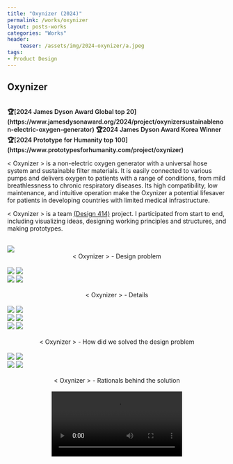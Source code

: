 ```yaml
---
title: "Oxynizer (2024)"
permalink: /works/oxynizer
layout: posts-works
categories: "Works"
header:
    teaser: /assets/img/2024-oxynizer/a.jpeg
tags:
- Product Design
---
```

## Oxynizer
<br>
<span style = "font-size: $type-size-4; font-weight: 600;"> 
🏆[2024 James Dyson Award Global top 20](https://www.jamesdysonaward.org/2024/project/oxynizersustainablenon-electric-oxygen-generator)  
🏆2024 James Dyson Award Korea Winner  
🏆[2024 Prototype for Humanity top 100](https://www.prototypesforhumanity.com/project/oxynizer)
</span>   
<br>

< Oxynizer > is a non-electric oxygen generator with a universal hose system and sustainable filter materials. It is easily connected to various pumps and delivers oxygen to patients with a range of conditions, from mild breathlessness to chronic respiratory diseases. Its high compatibility, low maintenance, and intuitive operation make the Oxynizer a potential lifesaver for patients in developing countries with limited medical infrastructure. 

< Oxynizer > is a team [(Design 414)](https://sites.google.com/view/oxynizer) project. I participated from start to end, including visualizing ideas, designing working principles and structures, and making prototypes.
<br>
<br>

<img src="/assets/img/2024-oxynizer/k.jpeg" style="width:auto; height:auto;"/>

<div style = "text-align: center;"> 
< Oxynizer > - Design problem
</div>
<br>

<div class="left">
<img src="/assets/img/2024-oxynizer/a.jpeg" />
<img src="/assets/img/2024-oxynizer/b.jpeg" />
</div>

<div class="left">
<img src="/assets/img/2024-oxynizer/c.jpeg" />
<img src="/assets/img/2024-oxynizer/d.jpeg" />
</div>
<div style = "text-align: center;"> 
<br>
< Oxynizer > - Details
</div>
<br>

<div class="left">
<img src="/assets/img/2024-oxynizer/e.jpeg" />
<img src="/assets/img/2024-oxynizer/f.jpeg" />
</div>

<div class="left">
<img src="/assets/img/2024-oxynizer/g.jpeg" />
<img src="/assets/img/2024-oxynizer/h.jpeg" />
</div>

<div class="left">
<img src="/assets/img/2024-oxynizer/i.jpeg" />
<img src="/assets/img/2024-oxynizer/j.jpeg" />
</div>

<div style = "text-align: center;"> 
<br>
< Oxynizer > - How did we solved the design problem
</div>
<br>

<div class="left">
<img src="/assets/img/2024-oxynizer/l.jpeg" />
<img src="/assets/img/2024-oxynizer/m.jpeg" />
</div>

<div class="left">
<img src="/assets/img/2024-oxynizer/n.jpeg" />
<img src="/assets/img/2024-oxynizer/o.jpeg" />
</div>

<div style = "text-align: center;"> 
<br>
< Oxynizer > - Rationals behind the solution
</div>
<br>

<video controls style="display: block; margin: 0 auto; width: auto; max-width: 100%; height: auto;">
  <source src="{{ '/assets/img/2024-oxynizer/oxynizer.mp4' | relative_url }}" type="video/mp4">
</video>
